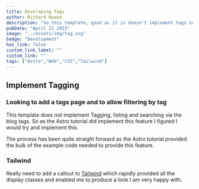 ```yaml
---
title: Developing Tags
author: Richard Noake
description: "So this template, good as it is doesn't implement tags so lets go!!"
pubDate: "April 21 2023"
image: "../assets/img/tag.svg"
badge: "Development"
has_link: false
custom_link_label: ""
custom_link: ""
tags: ["Astro","Web","CSS","Tailwind"]
---
```


## Implement Tagging

### Looking to add a tags page and to allow filtering by tag

This template does not implement Tagging, listing and searching via the blog tags. So as the Astro tutorial did implement this feature I figured I would try and implement this.

The process has been quite straight forward as the Astro tutorial provided the bulk of the example code needed to provide this feature.

### Tailwind

Really need to add a callout to [Tailwind](https://tailwindcss.com/) which rapidly provided all the display classes and enabled me to produce a look I am very happy with.
